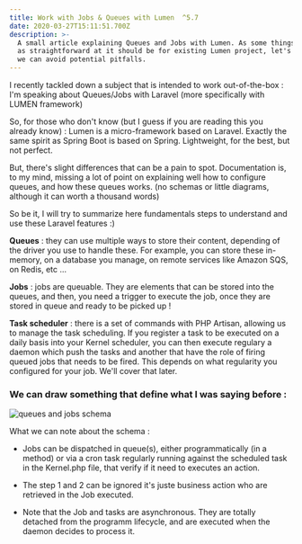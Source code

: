 ```yaml
---
title: Work with Jobs & Queues with Lumen  ^5.7
date: 2020-03-27T15:11:51.700Z
description: >-
  A small article explaining Queues and Jobs with Lumen. As some things are not
  as straightforward at it should be for existing Lumen project, let's see how
  we can avoid potential pitfalls.
---
```

I recently tackled down a subject that is intended to work out-of-the-box : I'm speaking about Queues/Jobs with Laravel (more specifically with LUMEN framework)

So, for those who don't know (but I guess if you are reading this you already know) : Lumen is a micro-framework based on Laravel. Exactly the same spirit as Spring Boot is based on Spring. Lightweight, for the best, but not perfect.

But, there's slight differences that can be a pain to spot. Documentation is, to my mind, missing a lot of point on explaining well how to configure queues, and how these queues works. (no schemas or little diagrams, although it can worth a thousand words)

So be it, I will try to summarize here fundamentals steps to understand and use these Laravel features :)

**Queues** : they can use multiple ways to store their content, depending of the driver you use to handle these. For example, you can store these in-memory, on a database you manage, on remote services like Amazon SQS, on Redis, etc ...

**Jobs** : jobs are queuable. They are elements that can be stored into the queues, and then, you need a trigger to execute the job, once they are stored in queue and ready to be picked up !

**Task scheduler** : there is a set of commands with PHP Artisan, allowing us to manage the task scheduling. If you register a task to be executed on a daily basis into your Kernel scheduler, you can then execute regulary a daemon which push the tasks and another that have the role of firing queued jobs that needs to be fired. This depends on what regularity you configured for your job. We'll cover that later.

### We can draw something that define what I was saying before :

![queues and jobs schema](/img/laravel_queue.png "Queues & jobs in Laravel")

What we can note about the schema :

* Jobs can be dispatched in queue(s), either programmatically (in a method) or via a cron task regularly running against the scheduled task in the Kernel.php file, that verify if it need to executes an action.

* The step 1 and 2 can be ignored it's juste business action who are retrieved in the Job executed.

* Note that the Job and tasks are asynchronous. They are totally detached from the programm lifecycle, and are executed when the daemon decides to process it.